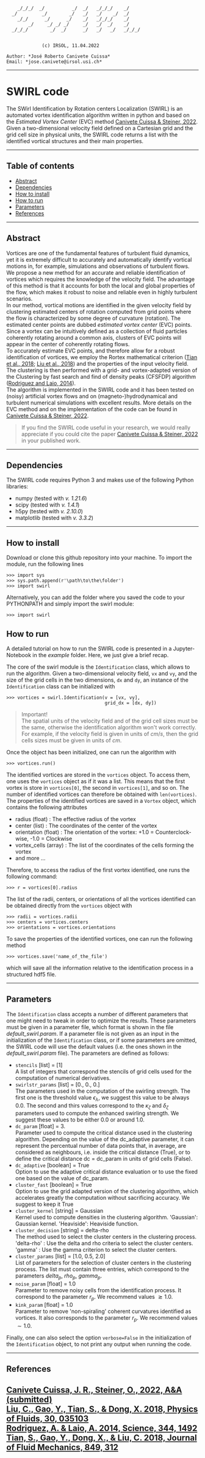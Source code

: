 ```                         
    _/_/_/  _/          _/  _/   _/_/_/    _/
  _/         _/        _/   _/   _/    _/  _/
    _/_/      _/      _/    _/   _/_/_/    _/
        _/     _/ _/ _/     _/   _/  _/    _/
  _/_/_/        _/  _/      _/   _/   _/   _/_/_/


             (c) IRSOL, 11.04.2022

Author: *José Roberto Canivete Cuissa*
Email: *jose.canivete@irsol.usi.ch*
``` 
----

# SWIRL code
The SWirl Identification by Rotation centers Localization (SWIRL) is an automated vortex identification algorithm written in python and based on the _Estimated Vortex Center_ (EVC) method [Canivete Cuissa & Steiner, 2022](#references). 
Given a two-dimensional velocity field defined on a Cartesian grid and the grid cell size in physical units, the SWIRL code returns a list with the identified vortical structures and their main properties.

----

## Table of contents
- [Abstract](#abstract)
- [Dependencies](#dependencies)
- [How to install](#how-to-install)
- [How to run](#how-to-run)
- [Parameters](#parameters)
- [References](#references)

----

## Abstract
Vortices are one of the fundamental features of turbulent fluid dynamics, yet it is extremely difficult to accurately and automatically identify vortical motions in, for example, simulations and observations of turbulent flows. We propose a new method for an accurate and reliable identification of vortices which requires the knowledge of the velocity field. The advantage of this method is that it accounts for both the local and global properties of the flow, which makes it robust to noise and reliable even in highly turbulent scenarios.  
In our method, vortical motions are identified in the given velocity field by clustering estimated centers of rotation computed from grid points where the flow is characterized by some degree of curvature (rotation). The estimated center points are dubbed _estimated vortex center_ (EVC) points. Since a vortex can be intuitively defined as a collection of fluid particles coherently rotating around a common axis, clusters of EVC points will appear in the center of coherently rotating flows.  
To accurately estimate EVC points, and therefore allow for a robust identification of vortices, we employ the Rortex mathematical criterion ([Tian et al., 2018](#references); [Liu et al., 2018](#references)) and the properties of the input velocity field. The clustering is then performed with a grid- and vortex-adapted version of the Clustering by fast search and find of density peaks (CFSFDP) algorithm ([Rodriguez and Laio, 2014](#references)).  
The algorithm is implemented in the SWIRL code and it has been tested on (noisy) artificial vortex flows and on (magneto-)hydrodynamical and turbulent numerical simulations with excellent results. More details on the EVC method and on the implementation of the code can be found in [Canivete Cuissa & Steiner, 2022](#references).

> If you find the SWIRL code useful in your research, we would really appreciate if you could cite the paper [Canivete Cuissa & Steiner, 2022](#references) in your published work.

----

## Dependencies
The SWIRL code requires Python 3 and makes use of the following Python libraries:
- numpy      (tested with _v. 1.21.6_)
- scipy      (tested with _v. 1.4.1_)
- h5py       (tested with _v. 2.10.0_)
- matplotlib (tested with _v. 3.3.2_)

----

## How to install
Download or clone this github repository into your machine. To import the module, run the following lines
```
>>> import sys
>>> sys.path.append(r'\path\to\the\folder')
>>> import swirl
```

Alternatively, you can add the folder where you saved the code to your PYTHONPATH and simply import the swirl module:
```
>>> import swirl
```

## How to run
A detailed tutorial on how to run the SWIRL code is presented in a Jupyter-Notebook in the _example_ folder. Here, we just give a brief recap.


The core of the swirl module is the `Identification` class, which allows to run the algorithm.
Given a two-dimensional velocity field, `vx` and `vy`, and the size of the grid cells in the two dimensions, `dx` and `dy`, an instance of the `Identification` class can be initialized with
```
>>> vortices = swirl.Identification(v = [vx, vy],
                                    grid_dx = [dx, dy])
```

> Important!   
> The spatial units of the velocity field and of the grid cell sizes must be the same, otherwise the identification algorithm won't work correctly. For example, if the velocity field is given in units of $cm/s$, then the grid cells sizes must be given in units of $cm$.  

Once the object has been initialized, one can run the algorithm with
```
>>> vortices.run()
```

The identified vortices are stored in the `vortices` object. To access them, one uses the `vortices` object as if it was a list. This means that the first vortex is store in `vortices[0]`, the second in `vortices[1]`, and so on. The number of identified vortices can therefore be obtained with `len(vortices)`.  
The properties of the identified vortices are saved in a `Vortex` object, which contains the following attributes
- radius (float) : The effective radius of the vortex
- center (list) : The coordinates of the center of the vortex
- orientation (float) : The orientation of the vortex: +1.0 = Counterclock-wise, -1.0 = Clockwise
- vortex_cells (array) : The list of the coordinates of the cells forming the vortex
- and more ...

Therefore, to access the radius of the first vortex identified, one runs the following command:
```
>>> r = vortices[0].radius
```

The list of the radii, centers, or orientations of all the vortices identified can be obtained directly from the `vortices` object with
```
>>> radii = vortices.radii
>>> centers = vortices.centers
>>> orientations = vortices.orientations
```

To save the properties of the identified vortices, one can run the following method
```
>>> vortices.save('name_of_the_file')
```
which will save all the information relative to the identification process in a structured hdf5 file.

----

## Parameters
The `Identification` class accepts a number of different parameters that one might need to tweak in order to optimize the results. These parameters must be given in a parameter file, which format is shown in the file _default_swirl.param_. If a parameter file is not given as an input in the initialization of the `Identification` class, or if some parameters are omitted, the SWIRL code will use the default values (i.e. the ones shown in the _default_swirl.param_ file). The parameters are defined as follows:
- `stencils` [list] = [1]  
    A list of integers that correspond the stencils of grid cells used for the computation of numerical derivatives. 
- `swirlstr_params` [list] = [0., 0., 0.]  
    The parameters used in the computation of the swirling strength. The first one is the threshold value $\epsilon_{\lambda}$, 
    we suggest this value to be always $0.0$. The second and thirs values correspond to the $\kappa_{\zeta}$ and $\delta_{\zeta}$ 
    parameters used to compute the enhanced swirling strength. We suggest these values to be either $0.0$ or around $1.0$.  
- `dc_param` [float] = 3.  
    Parameter used to compute the critical distance used in the 
    clustering algorithm. Depending on the value of the dc_adaptive 
    parameter, it can represent the percentual number of data points that,
    in average, are considered as neighbours, i.e. inside the critical 
    distance (True), or to define the critical distance dc = dc_param in units
    of grid cells (False).
- `dc_adaptive` [boolean] = True  
    Option to use the adaptive critical distance evaluation or to use the 
    fixed one based on the value of dc_param.  
- `cluster_fast` [boolean] = True  
    Option to use the grid adapted version of the clustering algorithm, which
    accelerates greatly the computation without sacrificing accuracy. We suggest to keep it True
- `cluster_kernel` [string] = Gaussian  
    Kernel used to compute densities in the clustering algorithm.
    'Gaussian': Gaussian kernel.
    'Heaviside': Heaviside function.
- `cluster_decision` [string] = delta-rho  
    The method used to select the cluster centers in the clustering process.
    'delta-rho' : Use the delta and rho criteria to select the cluster centers.
    'gamma' : Use the gamma criterion to select the cluster centers.
- `cluster_params` [list] = [1.0, 0.5, 2.0]  
    List of parameters for the selection of cluster centers in the clustering
    process. The list must contain three entries, which correspond to the parameters 
    $delta_p$, $rho_p$, $gamma_p$.
- `noise_param` [float] = 1.0  
    Parameter to remove noisy cells from the identification process. It correspond to the parameter
    $r_p$. We recommend values $\gtrsim 1.0$.
- `kink_param` [float] = 1.0  
    Parameter to remove 'non-spiraling' coherent curvatures identified as vortices. 
    It also corresponds to the parameter $r_p$. We recommend values $\sim 1.0$.
    
Finally, one can also select the option `verbose=False` in the initialization of the `Identification` object, to not print any output when running the code.

----

## References
[Canivete Cuissa, J. R., Steiner, O., 2022, A&A (submitted)](...)  
[Liu, C., Gao, Y., Tian, S., & Dong, X. 2018, Physics of Fluids, 30, 035103](https://ui.adsabs.harvard.edu/abs/2018PhFl...30c5103L/abstract)  
[Rodriguez, A. & Laio, A. 2014, Science, 344, 1492](https://ui.adsabs.harvard.edu/abs/2014Sci...344.1492R/abstract)  
[Tian, S., Gao, Y., Dong, X., & Liu, C. 2018, Journal of Fluid Mechanics, 849, 312](https://ui.adsabs.harvard.edu/abs/2018JFM...849..312T/abstract)
----
